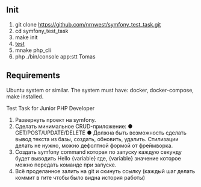 ## Init
1. git clone https://github.com/nrnwest/symfony_test_task.git
2. cd symfony_test_task
3. make init
4. [test](http://localhost:4444)
5. mnake php_cli
6. php ./bin/console app:stt Tomas

## Requirements 
Ubuntu system or similar. 
The system must have: docker, docker-compose, make installed.


Test Task
for Junior PHP Developer
1. Развернуть проект на symfony.
2. Сделать минимальное CRUD-приложение:
   ● GET/POST/UPDATE/DELETE
   ● Должна быть возможность сделать вывод текста из базы, создать,
   обновить, удалить. Стилизации делать не нужно, можно дефолтной
   формой от фреймворка.
3. Создать symfony command которая по запуску каждую секунду будет
   выводить Hello {variable} где, {variable} значение которое можно
   передать команде при запуске.
4. Всё проделанное залить на git и скинуть ссылку (каждый шаг делать
   коммит в гите чтобы было видна история работы)
